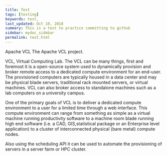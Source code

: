 ```yaml
---
title: Test
tags: [testing]
keywords: test,
last_updated: Oct 10, 2018
summary: This is a test to practice committing to github
sidebar: mydoc_sidebar
permalink: test.html
---
```


Apache VCL
The Apache VCL project.

VCL, Virtual Computing Lab. The VCL can be many things, first and foremost it is a open-source system used to dynamically provision and broker remote access to a dedicated compute environment for an end-user. The provisioned computers are typically housed in a data center and may be physical blade servers, traditional rack mounted servers, or virtual machines. VCL can also broker access to standalone machines such as a lab computers on a university campus.

One of the primary goals of VCL is to deliver a dedicated compute environment to a user for a limited time through a web interface. This compute environment can range from something as simple as a virtual machine running productivity software to a machine room blade running high end software (i.e. a CAD, GIS,statistical package or an Enterprise level application) to a cluster of interconnected physical (bare metal) compute nodes.

Also using the scheduling API it can be used to automate the provisioning of servers in a server farm or HPC cluster.
